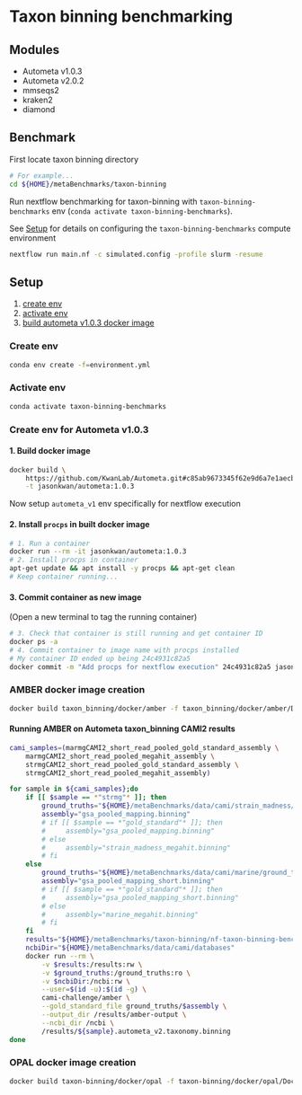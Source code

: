 # Taxon binning benchmarking

## Modules

- Autometa v1.0.3
- Autometa v2.0.2
- mmseqs2
- kraken2
- diamond

## Benchmark

First locate taxon binning directory

```bash
# For example...
cd ${HOME}/metaBenchmarks/taxon-binning
```

Run nextflow benchmarking for taxon-binning with `taxon-binning-benchmarks` env (`conda activate taxon-binning-benchmarks`).

See [Setup](#setup) for details on configuring the `taxon-binning-benchmarks` compute environment

```bash
nextflow run main.nf -c simulated.config -profile slurm -resume
```

## Setup

1. [create env](#create-env)
2. [activate env](#activate-env)
3. [build autometa v1.0.3 docker image](#create-env-for-autometa-v103)

### Create env

```bash
conda env create -f=environment.yml
```

### Activate env

```bash
conda activate taxon-binning-benchmarks
```

### Create env for Autometa v1.0.3

#### 1. Build docker image

```bash
docker build \
    https://github.com/KwanLab/Autometa.git#c85ab9673345f62e9d6a7e1aecb2d1c4e1b0c598#c85ab9673345f62e9d6a7e1aecb2d1c4e1b0c598 \
    -t jasonkwan/autometa:1.0.3
```

Now setup `autometa_v1` env specifically for nextflow execution

#### 2. Install `procps` in built docker image

```bash
# 1. Run a container
docker run --rm -it jasonkwan/autometa:1.0.3
# 2. Install procps in container
apt-get update && apt install -y procps && apt-get clean
# Keep container running...
```

#### 3. Commit container as new image

(Open a new terminal to tag the running container)

```bash
# 3. Check that container is still running and get container ID
docker ps -a
# 4. Commit container to image name with procps installed
# My container ID ended up being 24c4931c82a5
docker commit -m "Add procps for nextflow execution" 24c4931c82a5 jasonkwan/autometa:1.0.3
```

### AMBER docker image creation

```bash
docker build taxon_binning/docker/amber -f taxon_binning/docker/amber/Dockerfile -t cami-challenge/amber
```

#### Running AMBER on Autometa taxon_binning CAMI2 results

```bash
cami_samples=(marmgCAMI2_short_read_pooled_gold_standard_assembly \
    marmgCAMI2_short_read_pooled_megahit_assembly \
    strmgCAMI2_short_read_pooled_gold_standard_assembly \
    strmgCAMI2_short_read_pooled_megahit_assembly)

for sample in ${cami_samples};do
    if [[ $sample == *"strmg"* ]]; then
        ground_truths="${HOME}/metaBenchmarks/data/cami/strain_madness/ground_truth"
        assembly="gsa_pooled_mapping.binning"
        # if [[ $sample == *"gold_standard"* ]]; then
        #     assembly="gsa_pooled_mapping.binning"
        # else
        #     assembly="strain_madness_megahit.binning"
        # fi
    else
        ground_truths="${HOME}/metaBenchmarks/data/cami/marine/ground_truth"
        assembly="gsa_pooled_mapping_short.binning"
        # if [[ $sample == *"gold_standard"* ]]; then
        #     assembly="gsa_pooled_mapping_short.binning"
        # else
        #     assembly="marine_megahit.binning"
        # fi
    fi
    results="${HOME}/metaBenchmarks/taxon-binning/nf-taxon-binning-benchmarks/${sample}"
    ncbiDir="${HOME}/metaBenchmarks/data/cami/databases"
    docker run --rm \
        -v $results:/results:rw \
        -v $ground_truths:/ground_truths:ro \
        -v $ncbiDir:/ncbi:rw \
        --user=$(id -u):$(id -g) \
        cami-challenge/amber \
        --gold_standard_file ground_truths/$assembly \
        --output_dir /results/amber-output \
        --ncbi_dir /ncbi \
        /results/${sample}.autometa_v2.taxonomy.binning
done
```

### OPAL docker image creation

```bash
docker build taxon-binning/docker/opal -f taxon-binning/docker/opal/Dockerfile -t cami-challenge/opal
```
